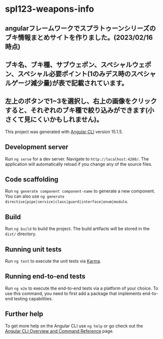 # spl123-weapons-info
## angularフレームワークでスプラトゥーンシリーズのブキ情報まとめサイトを作りました。(2023/02/16時点)
## ブキ名、ブキ種、サブウェポン、スペシャルウェポン、スペシャル必要ポイント(1のみデス時のスペシャルゲージ減少量)が表で記載されています。
## 左上のボタンで1~3を選択し、右上の画像をクリックすると、それぞれのブキ種で絞り込みができます(小さくて見にくいかもしれません)。
This project was generated with [Angular CLI](https://github.com/angular/angular-cli) version 15.1.5.

## Development server

Run `ng serve` for a dev server. Navigate to `http://localhost:4200/`. The application will automatically reload if you change any of the source files.

## Code scaffolding

Run `ng generate component component-name` to generate a new component. You can also use `ng generate directive|pipe|service|class|guard|interface|enum|module`.

## Build

Run `ng build` to build the project. The build artifacts will be stored in the `dist/` directory.

## Running unit tests

Run `ng test` to execute the unit tests via [Karma](https://karma-runner.github.io).

## Running end-to-end tests

Run `ng e2e` to execute the end-to-end tests via a platform of your choice. To use this command, you need to first add a package that implements end-to-end testing capabilities.

## Further help

To get more help on the Angular CLI use `ng help` or go check out the [Angular CLI Overview and Command Reference](https://angular.io/cli) page.

